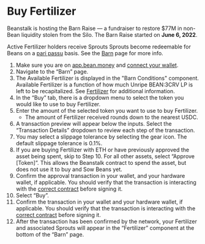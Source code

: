 # Buy Fertilizer

Beanstalk is hosting the Barn Raise — a fundraiser to restore $77M in non-Bean liquidity stolen from the Silo. The Barn Raise started on **June 6, 2022**.

Active Fertilizer holders receive Sprouts Sprouts become redeemable for Beans on a [pari passu](https://docs.bean.money/additional-resources/glossary#pari-passu) basis. See the [Barn](../../farm/barn.md) page for more info.

1. Make sure you are on [app.bean.money](https://app.bean.money/) and [connect your wallet](../getting-started/connect-wallet.md).
2. Navigate to the “Barn” page.
3. The Available Fertilizer is displayed in the "Barn Conditions" component. Available Fertilizer is a function of how much Unripe BEAN:3CRV LP is left to be recapitalized. See [Fertilizer](../../farm/barn.md#fertilizer) for additional information.
4. In the “Buy” tab, there is a dropdown menu to select the token you would like to use to buy Fertilizer.
5. Enter the amount of the selected token you want to use to buy Fertilizer.
   * The amount of Fertilizer received rounds down to the nearest USDC.
6. A transaction preview will appear below the inputs. Select the “Transaction Details” dropdown to review each step of the transaction.
7. You may select a slippage tolerance by selecting the gear icon. The default slippage tolerance is 0.1%.
8. If you are buying Fertilizer with ETH or have previously approved the asset being spent, skip to Step 10. For all other assets, select “Approve \[Token]”. This allows the Beanstalk contract to spend the asset, but does not use it to buy and Sow Beans yet.
9. Confirm the approval transaction in your wallet, and your hardware wallet, if applicable. You should verify that the transaction is interacting with the [correct contract](../../protocol/contracts.md) before signing it.
10. Select “Buy”.
11. Confirm the transaction in your wallet and your hardware wallet, if applicable. You should verify that the transaction is interacting with the [correct contract](../../protocol/contracts.md) before signing it.
12. After the transaction has been confirmed by the network, your Fertilizer and associated Sprouts will appear in the “Fertilizer” component at the bottom of the “Barn” page.
